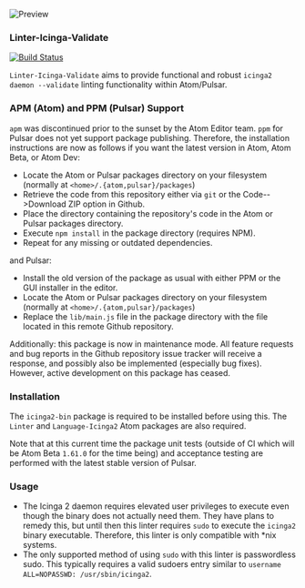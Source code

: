 ![Preview](https://raw.githubusercontent.com/mschuchard/linter-icinga-validate/master/linter_icinga_validate.png)

### Linter-Icinga-Validate
[![Build Status](https://travis-ci.com/mschuchard/linter-icinga-validate.svg?branch=master)](https://travis-ci.com/mschuchard/linter-icinga-validate)

`Linter-Icinga-Validate` aims to provide functional and robust `icinga2 daemon --validate` linting functionality within Atom/Pulsar.

### APM (Atom) and PPM (Pulsar) Support

`apm` was discontinued prior to the sunset by the Atom Editor team. `ppm` for Pulsar does not yet support package publishing. Therefore, the installation instructions are now as follows if you want the latest version in Atom, Atom Beta, or Atom Dev:

- Locate the Atom or Pulsar packages directory on your filesystem (normally at `<home>/.{atom,pulsar}/packages`)
- Retrieve the code from this repository either via `git` or the Code-->Download ZIP option in Github.
- Place the directory containing the repository's code in the Atom or Pulsar packages directory.
- Execute `npm install` in the package directory (requires NPM).
- Repeat for any missing or outdated dependencies.

and Pulsar:

- Install the old version of the package as usual with either PPM or the GUI installer in the editor.
- Locate the Atom or Pulsar packages directory on your filesystem (normally at `<home>/.{atom,pulsar}/packages`)
- Replace the `lib/main.js` file in the package directory with the file located in this remote Github repository.

Additionally: this package is now in maintenance mode. All feature requests and bug reports in the Github repository issue tracker will receive a response, and possibly also be implemented (especially bug fixes). However, active development on this package has ceased.

### Installation
The `icinga2-bin` package is required to be installed before using this. The `Linter` and `Language-Icinga2` Atom packages are also required.

Note that at this current time the package unit tests (outside of CI which will be Atom Beta `1.61.0` for the time being) and acceptance testing are performed with the latest stable version of Pulsar.

### Usage
- The Icinga 2 daemon requires elevated user privileges to execute even though the binary does not actually need them. They have plans to remedy this, but until then this linter requires `sudo` to execute the `icinga2` binary executable. Therefore, this linter is only compatible with \*nix systems.
- The only supported method of using `sudo` with this linter is passwordless sudo. This typically requires a valid sudoers entry similar to `username    ALL=NOPASSWD: /usr/sbin/icinga2`.
